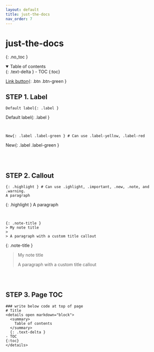 ```yaml
---
layout: default
title: just-the-docs
nav_order: 7
---
```

# just-the-docs
{: .no_toc }
<details open markdown="block">
  <summary>
    Table of contents
  </summary>
  {: .text-delta }
- TOC
{:toc}
</details>


[Link button](https://just-the-docs.github.io/just-the-docs/docs/ui-components){: .btn .btn-green }

## STEP 1. Label

```
Default label{: .label }
```

Default label{: .label }

<br>

```
New{: .label .label-green } # Can use .label-yellow, .label-red
```

New{: .label .label-green }

<br>
<br>

## STEP 2. Callout

```
{: .highlight } # Can use .ighlight, .important, .new, .note, and .warning.
A paragraph
```
{: .highlight }
A paragraph

<br>

```
{: .note-title }
> My note title
>
> A paragraph with a custom title callout
```
{: .note-title }
> My note title
>
> A paragraph with a custom title callout

<br>
<br>

## STEP 3. Page TOC

```
### write below code at top of page
# Title
<details open markdown="block">
  <summary>
    Table of contents
  </summary>
  {: .text-delta }
- TOC
{:toc}
</details>
```